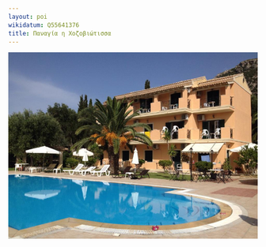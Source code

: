 ```yaml
---
layout: poi
wikidatum: Q55641376
title: Παναγία η Χοζοβιώτισσα
---
```

![test2345](/assets/img/1.jpg)
